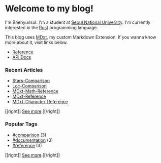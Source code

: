 # Welcome to my blog!

I'm Baehyunsol. I'm a student at [Seoul National University]. I'm currently interested in the [Rust] programming language.

This blog uses [MDxt], my custom Markdown Extension. If you wanna know more about it, visit links below.

- [Reference]
- [API Docs]

[Seoul National University]: https://www.snu.ac.kr/
[MDxt]: https://github.com/baehyunsol/MDxt
[Reference]: MDxt-Reference.html
[API Docs]: https://docs.rs/mdxt/latest/mdxt/
[Rust]: https://www.rust-lang.org/

### Recent Articles


- [Stars-Comparison](Stars-Comparison.html)
- [Loc-Comparison](Loc-Comparison.html)
- [MDxt-Math-Reference](MDxt-Math-Reference.html)
- [MDxt-Reference](MDxt-Reference.html)
- [MDxt-Character-Reference](MDxt-Character-Reference.html)

[[right]]
[See more](Articles.html)
[[/right]]

### Popular Tags


- [#comparison](tag-comparison.html) (3)
- [#documentation](tag-documentation.html) (3)
- [#reference](tag-reference.html) (3)

[[right]]
[See more](Tags.html)
[[/right]]
